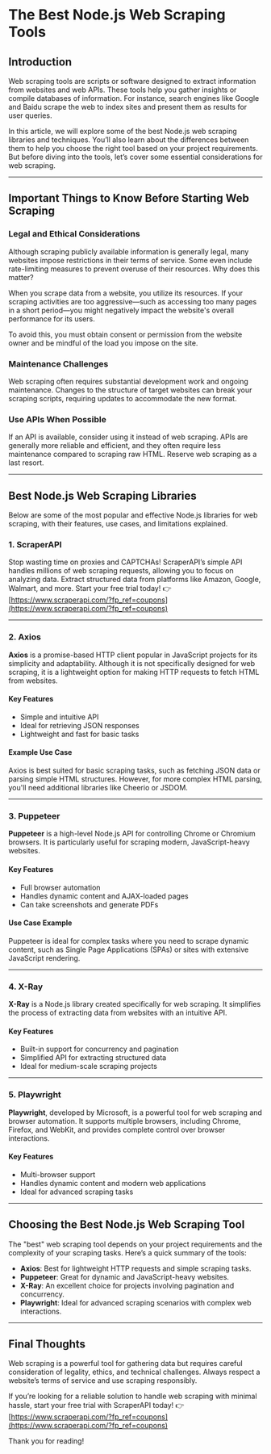 # The Best Node.js Web Scraping Tools

## Introduction

Web scraping tools are scripts or software designed to extract information from websites and web APIs. These tools help you gather insights or compile databases of information. For instance, search engines like Google and Baidu scrape the web to index sites and present them as results for user queries.

In this article, we will explore some of the best Node.js web scraping libraries and techniques. You’ll also learn about the differences between them to help you choose the right tool based on your project requirements. But before diving into the tools, let’s cover some essential considerations for web scraping.

---

## Important Things to Know Before Starting Web Scraping

### Legal and Ethical Considerations

Although scraping publicly available information is generally legal, many websites impose restrictions in their terms of service. Some even include rate-limiting measures to prevent overuse of their resources. Why does this matter?

When you scrape data from a website, you utilize its resources. If your scraping activities are too aggressive—such as accessing too many pages in a short period—you might negatively impact the website's overall performance for its users.

To avoid this, you must obtain consent or permission from the website owner and be mindful of the load you impose on the site.

### Maintenance Challenges

Web scraping often requires substantial development work and ongoing maintenance. Changes to the structure of target websites can break your scraping scripts, requiring updates to accommodate the new format.

### Use APIs When Possible

If an API is available, consider using it instead of web scraping. APIs are generally more reliable and efficient, and they often require less maintenance compared to scraping raw HTML. Reserve web scraping as a last resort.

---

## Best Node.js Web Scraping Libraries

Below are some of the most popular and effective Node.js libraries for web scraping, with their features, use cases, and limitations explained.

### 1. ScraperAPI

Stop wasting time on proxies and CAPTCHAs! ScraperAPI’s simple API handles millions of web scraping requests, allowing you to focus on analyzing data. Extract structured data from platforms like Amazon, Google, Walmart, and more. Start your free trial today! 👉 [https://www.scraperapi.com/?fp_ref=coupons](https://www.scraperapi.com/?fp_ref=coupons)

---

### 2. Axios

**Axios** is a promise-based HTTP client popular in JavaScript projects for its simplicity and adaptability. Although it is not specifically designed for web scraping, it is a lightweight option for making HTTP requests to fetch HTML from websites.

#### Key Features
- Simple and intuitive API
- Ideal for retrieving JSON responses
- Lightweight and fast for basic tasks

#### Example Use Case
Axios is best suited for basic scraping tasks, such as fetching JSON data or parsing simple HTML structures. However, for more complex HTML parsing, you'll need additional libraries like Cheerio or JSDOM.

---

### 3. Puppeteer

**Puppeteer** is a high-level Node.js API for controlling Chrome or Chromium browsers. It is particularly useful for scraping modern, JavaScript-heavy websites.

#### Key Features
- Full browser automation
- Handles dynamic content and AJAX-loaded pages
- Can take screenshots and generate PDFs

#### Use Case Example
Puppeteer is ideal for complex tasks where you need to scrape dynamic content, such as Single Page Applications (SPAs) or sites with extensive JavaScript rendering.

---

### 4. X-Ray

**X-Ray** is a Node.js library created specifically for web scraping. It simplifies the process of extracting data from websites with an intuitive API.

#### Key Features
- Built-in support for concurrency and pagination
- Simplified API for extracting structured data
- Ideal for medium-scale scraping projects

---

### 5. Playwright

**Playwright**, developed by Microsoft, is a powerful tool for web scraping and browser automation. It supports multiple browsers, including Chrome, Firefox, and WebKit, and provides complete control over browser interactions.

#### Key Features
- Multi-browser support
- Handles dynamic content and modern web applications
- Ideal for advanced scraping tasks

---

## Choosing the Best Node.js Web Scraping Tool

The "best" web scraping tool depends on your project requirements and the complexity of your scraping tasks. Here’s a quick summary of the tools:

- **Axios**: Best for lightweight HTTP requests and simple scraping tasks.
- **Puppeteer**: Great for dynamic and JavaScript-heavy websites.
- **X-Ray**: An excellent choice for projects involving pagination and concurrency.
- **Playwright**: Ideal for advanced scraping scenarios with complex web interactions.

---

## Final Thoughts

Web scraping is a powerful tool for gathering data but requires careful consideration of legality, ethics, and technical challenges. Always respect a website’s terms of service and use scraping responsibly.

If you’re looking for a reliable solution to handle web scraping with minimal hassle, start your free trial with ScraperAPI today! 👉 [https://www.scraperapi.com/?fp_ref=coupons](https://www.scraperapi.com/?fp_ref=coupons)

Thank you for reading!
